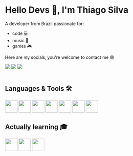 # Hello Devs 👋, I'm Thiago Silva
A developer from Brazil passionate for: 

* code 💻 
* music 🎵
* games 🎮

Here are my socials, you're welcome to contact me 😄
<div>
<a href="https://instagram.com/othiago__silva" target="_blank"><img src="https://img.shields.io/badge/-Instagram-%23E4405F?style=for-the-badge&logo=instagram&logoColor=white" target="_blank"></a>
<a href="https://www.linkedin.com/in/othiagosilva" target="_blank"><img src="https://img.shields.io/badge/-LinkedIn-%230077B5?style=for-the-badge&logo=linkedin&logoColor=white" target="_blank"></a>   
  <a href="mailto:othiagosilva.dev@gmail.com"><img src="https://img.shields.io/badge/Gmail-D14836?style=for-the-badge&logo=gmail&logoColor=white" target="_blank"></a>
</div>
<br>


## Languages & Tools 🛠️
<img src="https://cdn.jsdelivr.net/gh/devicons/devicon/icons/c/c-original.svg" height=40 width=40 />     <img src="https://cdn.jsdelivr.net/gh/devicons/devicon/icons/cplusplus/cplusplus-original.svg" height=40 width=40 />     <img src="https://cdn.jsdelivr.net/gh/devicons/devicon/icons/html5/html5-original.svg" height=40 width=40/>     <img src="https://cdn.jsdelivr.net/gh/devicons/devicon/icons/css3/css3-original.svg" height=40 width=40 />     <img src="https://cdn.jsdelivr.net/gh/devicons/devicon/icons/javascript/javascript-original.svg" height=40 width=40/>     <img src="https://cdn.jsdelivr.net/gh/devicons/devicon/icons/figma/figma-original.svg" height=40 width=40 />     <img src="https://cdn.jsdelivr.net/gh/devicons/devicon/icons/vscode/vscode-original.svg" height=40 width=40/>

## Actually learning 🎓
<img src="https://cdn.jsdelivr.net/gh/devicons/devicon/icons/flutter/flutter-original.svg" height=40 width=40/> <img src="https://cdn.jsdelivr.net/gh/devicons/devicon/icons/java/java-original.svg" height=40 width=40/> <img src="https://cdn.jsdelivr.net/gh/devicons/devicon/icons/postgresql/postgresql-plain-wordmark.svg" height=40 width=40/>
